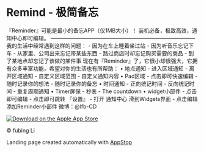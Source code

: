 # Remind - 极简备忘

『Reminder』可能是最小的备忘APP（仅1MB大小）！ 装机必备，极致高效，通知中心即可编辑。 ——————————————————————————— 我的生活中经常遇到这样的问题： - 因为在车上睡着坐过站 - 因为听音乐忘记下车 - 从家里、公司出来忘记带某些东西 - 路过商店时却忘记购买需要的商品 - 到了某地点却忘记了该做的某件事 现在有『Reminder』了，它很小却很强大，它拥有众多丰富功能，希望对你的生活也有所帮助： • 地点通知 - 进入区域通知 - 离开区域通知 - 自定义区域范围 - 自定义通知内容 • Pad区域 - 点击即可快速编辑 - 随时记录你的想法 - 随时记录你的备忘 • 时间通知 - 正向统记时间 - 反向统记时间 - 重复周期通知 • Timer屏保 - 秒表 - The countdown • widget小部件 - 点击即可编辑 - 点击即可跳转 『设置』 - 打开 通知中心 滑到Widgets界面 - 点击编辑 添加Reminder小部件 微博：@lfb-CD

[![Download on the Apple App Store](http://app-stop.appspot.com/static/appstore.svg)](https://itunes.apple.com/us/app/remind-%E6%9E%81%E7%AE%80%E5%A4%87%E5%BF%98/id1258508583?mt=8&uo=4)</div>

© fubing Li

Landing page created automatically with [AppStop](http://app-stop.appspot.com)

</div>
